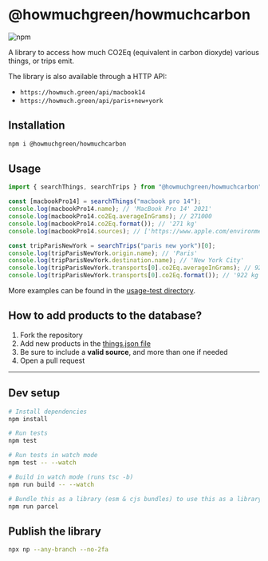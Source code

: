 # @howmuchgreen/howmuchcarbon

![npm](https://img.shields.io/npm/v/@howmuchgreen/howmuchcarbon)

A library to access how much CO2Eq (equivalent in carbon dioxyde) various things, or trips emit.

The library is also available through a HTTP API:

- `https://howmuch.green/api/macbook14`
- `https://howmuch.green/api/paris+new+york`

## Installation

```bash
npm i @howmuchgreen/howmuchcarbon
```

## Usage

```ts
import { searchThings, searchTrips } from "@howmuchgreen/howmuchcarbon";

const [macbookPro14] = searchThings("macbook pro 14");
console.log(macbookPro14.name); // 'MacBook Pro 14' 2021'
console.log(macbookPro14.co2Eq.averageInGrams); // 271000
console.log(macbookPro14.co2Eq.format()); // '271 kg'
console.log(macbookPro14.sources); // ['https://www.apple.com/environment/…']

const tripParisNewYork = searchTrips("paris new york")[0];
console.log(tripParisNewYork.origin.name); // 'Paris'
console.log(tripParisNewYork.destination.name); // 'New York City'
console.log(tripParisNewYork.transports[0].co2Eq.averageInGrams); // 922252
console.log(tripParisNewYork.transports[0].co2Eq.format()); // '922 kg'
```

More examples can be found in the [usage-test directory](https://github.com/howmuchgreen/howmuchcarbon/tree/main/usage-tests).

## How to add products to the database?

1. Fork the repository
2. Add new products in the [things.json file](https://github.com/howmuchgreen/howmuchcarbon/blob/main/library/things/things.json)
3. Be sure to include a **valid source**, and more than one if needed
4. Open a pull request

---

## Dev setup

```bash
# Install dependencies
npm install

# Run tests
npm test

# Run tests in watch mode
npm test -- --watch

# Build in watch mode (runs tsc -b)
npm run build -- --watch

# Bundle this as a library (esm & cjs bundles) to use this as a library
npm run parcel

```

## Publish the library

```bash
npx np --any-branch --no-2fa
```
